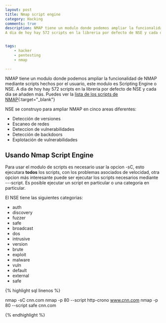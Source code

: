 ```yaml
---
layout: post
title: Nmap script engine
category: Hacking
comments: true
description: NMAP tiene un modulo donde podemos ampliar la funcionalidad de NMAP mediante scripts hechos por el usuario, este modulo es Scripting Engine o NSE.
A dia de hoy hay 572 scripts en la libreria por defecto de NSE y cada dia se añaden más.


tags:   
    - hacker
    - pentesting
    - nmap

---
```


NMAP tiene un modulo donde podemos ampliar la funcionalidad de NMAP mediante scripts hechos por el usuario, este modulo es Scripting Engine o NSE.
A dia de hoy hay 572 scripts en la libreria por defecto de NSE y cada dia se añaden más. Puedes ver la [lista de los scripts de NMAP](https://nmap.org/nsedoc/){:target="_blank"}

NSE se construyo para ampliar NMAP en cinco areas diferentes:

* Detección de versiones
* Escaneo de redes
* Deteccion de vulnerabilidades
* Detección de backdoors
* Explotación de vulnerabilidades


## Usando Nmap Script Engine

Para usar el modulo de scripts es necesario usar la opcion -sC, esto ejecutara __todos__ los scripts, con los problemas asociados de velocidad, otra opcion más interesante puede ser ejecutar los scripts necesarios mediante ---script. Es posible ejecutar un script en particular o una categoria en particular.

El NSE tiene las siguientes categorias:

* auth
* discovery
* fuzzer
* safe
* broadcast
* dos
* intrusive
* version
* brute
* exploit
* malware
* vuln
* default
* external
* safe


{% highlight sql linenos %}

nmap -sC cnn.com
nmap -p 80 --script http-crono www.cnn.com
nmap -p 80 --script safe cnn.com


{% endhighlight %}


